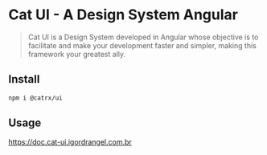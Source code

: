 # Cat UI - A Design System Angular
> Cat UI is a Design System developed in Angular whose objective is to facilitate and make your development faster and simpler, making this framework your greatest ally.

## Install
```bash
npm i @catrx/ui
```

## Usage

https://doc.cat-ui.igordrangel.com.br
